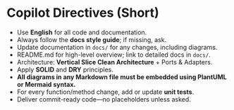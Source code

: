 # Copilot Directives (Short)

- Use **English** for all code and documentation.
- Always follow the **docs style guide**; if missing, ask.
- Update documentation in `docs/` for any changes, including diagrams.
- README.md for high-level overview; link to detailed docs in `docs/`.
- Architecture: **Vertical Slice Clean Architecture** + Ports & Adapters.
- Apply **SOLID** and **DRY** principles.
- **All diagrams in any Markdown file must be embedded using PlantUML or Mermaid syntax.**
- For every function/method change, add or update **unit tests**.
- Deliver commit-ready code—no placeholders unless asked.